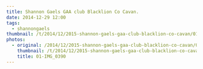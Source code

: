 ```yaml
---
title: Shannon Gaels GAA club Blacklion Co Cavan.
date: 2014-12-29 12:00
tags:
  - shannongaels
thumbnail: /t/2014/12/2015-shannon-gaels-gaa-club-blacklion-co-cavan/01-img_0390.jpg
photos:
  - original: /2014/12/2015-shannon-gaels-gaa-club-blacklion-co-cavan/01-img_0390.jpg
    thumbnail: /t/2014/12/2015-shannon-gaels-gaa-club-blacklion-co-cavan/01-img_0390.jpg
    title: 01-IMG_0390
---
```


